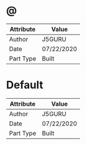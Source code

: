 # @
| Attribute | Value |
| ---  | ---     |
| Author | J5GURU |
| Date | 07/22/2020 |
| Part Type | Built |
# Default
| Attribute | Value |
| ---  | ---     |
| Author | J5GURU |
| Date | 07/22/2020 |
| Part Type | Built |
